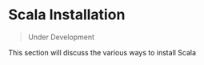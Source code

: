 # Scala Installation

>Under Development

This section will discuss the various ways to install Scala
